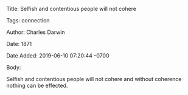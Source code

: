 Title:  Selfish and contentious people will not cohere

Tags:   connection

Author: Charles Darwin

Date:   1871

Date Added: 2019-06-10 07:20:44 -0700

Body: 

Selfish and contentious people will not cohere and without coherence nothing can be effected.

